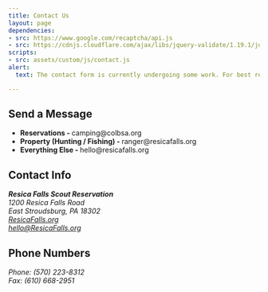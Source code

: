 ```yaml
---
title: Contact Us
layout: page
dependencies:
- src: https://www.google.com/recaptcha/api.js
- src: https://cdnjs.cloudflare.com/ajax/libs/jquery-validate/1.19.1/jquery.validate.min.js
scripts: 
- src: assets/custom/js/contact.js
alert:
  text: The contact form is currently undergoing some work. For best results, please email us directly at hello@resicafalls.org.

---
```


<div class="row">
  <div class="col-12 col-md-8">
    <h2>Send a Message</h2>
    <ul class="list-unstyled">
      <li><strong>Reservations -&nbsp;</strong>camping@colbsa.org</li>
      <li><strong>Property (Hunting / Fishing) -&nbsp;</strong>ranger@resicafalls.org</li>
      <li><strong>Everything Else -&nbsp;</strong>hello@resicafalls.org</li>
    </ul>
  </div>
  <div class="col-12 col-md-4">
    <h2>Contact Info</h2>
    <address>
      <strong>Resica Falls Scout Reservation</strong><br>
      1200 Resica Falls Road<br>
      East Stroudsburg, PA 18302<br>
      <a href="resicafalls.org">ResicaFalls.org</a><br>
      <a href="mailto:hello@ResicaFalls.org">hello@ResicaFalls.org</a>
    </address>
    <h2>Phone Numbers</h2>
    <address>
      Phone: (570) 223-8312<br>
      Fax: (610) 668-2951
    </address>
  </div>
</div>
